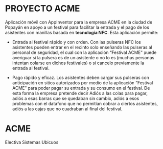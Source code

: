 # PROYECTO ACME

Aplicación móvil con AppInventor para la empresa ACME en la ciudad de Popayán en apoyo a un festival para facilitar la entrada y el pago de los asistentes con manillas basada en **tecnología NFC**. Esta aplicación permite: 

* Entrada al festival rápido y con orden. Con las pulseras NFC los asistentes pueden entrar en el recinto solo enseñando las pulseras al personal de seguridad, el cual con la aplicación “Festival ACME” puede averiguar si la pulsera es de un asistente o no lo es (muchas personas intentan colarse en dichos festivales) o si cancelo previamente la entrada al festival.

* Pago rápido y eficaz. Los asistentes deben cargar sus pulseras con anticipación en sitios autorizados por medio de la aplicación “Festival ACME” para poder pagar su entrada y su consumo en el festival. De esta forma la empresa pretende decir Adiós a las colas para pagar, adiós a esas barras que se quedaban sin cambio, adiós a esos problemas con el datafono que no permitían cobrar a ciertos asistentes, adiós a las cajas que no cuadraban al final del festival.
# ACME
Electiva Sistemas Ubicuos
